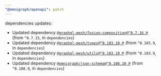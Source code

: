```yaml
---
"@omnigraph/openapi": patch
---
```

dependencies updates:
  - Updated dependency [`@graphql-mesh/fusion-composition@^0.7.16` ↗︎](https://www.npmjs.com/package/@graphql-mesh/fusion-composition/v/0.7.16) (from `^0.7.15`, in `dependencies`)
  - Updated dependency [`@graphql-mesh/types@^0.103.10` ↗︎](https://www.npmjs.com/package/@graphql-mesh/types/v/0.103.10) (from `^0.103.9`, in `dependencies`)
  - Updated dependency [`@graphql-mesh/utils@^0.103.10` ↗︎](https://www.npmjs.com/package/@graphql-mesh/utils/v/0.103.10) (from `^0.103.9`, in `dependencies`)
  - Updated dependency [`@omnigraph/json-schema@^0.108.10` ↗︎](https://www.npmjs.com/package/@omnigraph/json-schema/v/0.108.10) (from `^0.108.9`, in `dependencies`)
